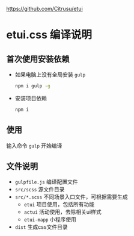 https://github.com/Citrusu/etui
# etui.css 编译说明

## 首次使用安装依赖

-   如果电脑上没有全局安装 `gulp  `

    ```bash
    npm i gulp -g
    ```

- 安装项目依赖 

    ```bash
    npm i
    ```

## 使用

输入命令 `gulp` 开始编译

## 文件说明

- `gulpfile.js` 编译配置文件
- `src/scss` 源文件目录
- `src/*.scss` 不同场景入口文件，可根据需要生成
    - `etui` 项目使用，包括所有功能
    - `actui` 活动使用，去除相关ui样式
    - `etui-mapp` 小程序使用   
- `dist` 生成css文件目录
